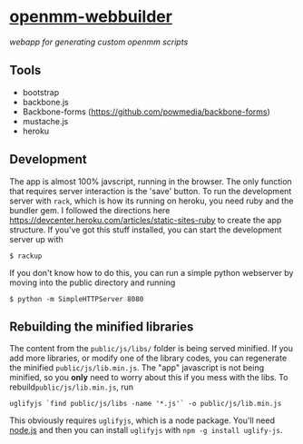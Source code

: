[openmm-webbuilder](https://openmm.herokuapp.com/)
==================
_webapp for generating custom openmm scripts_

## Tools
- bootstrap
- backbone.js
- Backbone-forms (https://github.com/powmedia/backbone-forms)
- mustache.js
- heroku

## Development
The app is almost 100% javscript, running in the browser. The only function that requires
server interaction is the 'save' button. To run the development server with `rack`, which 
is how its running on heroku, you need ruby and the bundler gem. I followed the directions
here https://devcenter.heroku.com/articles/static-sites-ruby to create the app structure.
If you've got this stuff installed, you can start the development server up with

```
$ rackup
```

If you don't know how to do this, you can run a simple python webserver by moving into the
public directory and running

```
$ python -m SimpleHTTPServer 8080
```

## Rebuilding the minified libraries
The content from the `public/js/libs/` folder is being served minified. If you add more libraries, or
modify one of the library codes, you can regenerate the minified `public/js/lib.min.js`. The "app" 
javascript is not being minified, so you **only** need to worry about this if you mess with the libs.
To rebuild`public/js/lib.min.js`, run

```
uglifyjs `find public/js/libs -name '*.js'` -o public/js/lib.min.js
```

This obviously requires `uglifyjs`, which is a node package. You'll need [node.js](http://nodejs.org/) and
then you can install `uglifyjs` with `npm -g install uglify-js`.
